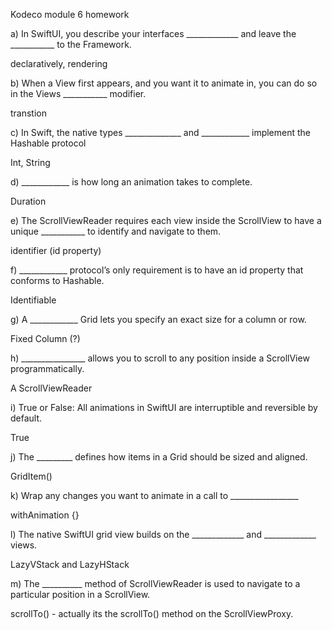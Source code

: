 Kodeco module 6 homework

a) In SwiftUI, you describe your interfaces _____________ and leave the ___________ to the Framework.

declaratively, rendering

b) When a View first appears, and you want it to animate in, you can do so in the Views ___________ modifier.

transtion

c) In Swift, the native types ______________ and ____________ implement the Hashable protocol

Int, String

d) ____________ is how long an animation takes to complete.

Duration

e) The ScrollViewReader requires each view inside the ScrollView to have a unique ___________ to identify and navigate to them.

identifier (id property)

f) ____________ protocol’s only requirement is to have an id property that conforms to Hashable.

Identifiable

g) A ____________ Grid lets you specify an exact size for a column or row.

Fixed Column (?)

h) ________________ allows you to scroll to any position inside a ScrollView programmatically.

A ScrollViewReader

i) True or False: All animations in SwiftUI are interruptible and reversible by default.

True

j) The _________ defines how items in a Grid should be sized and aligned.

GridItem()

k) Wrap any changes you want to animate in a call to  _________________

withAnimation {}

l) The native SwiftUI grid view builds on the _____________ and _____________ views.

LazyVStack and LazyHStack

m) The __________ method of ScrollViewReader is used to navigate to a particular position in a ScrollView.

scrollTo() - actually its the scrollTo() method on the ScrollViewProxy.
